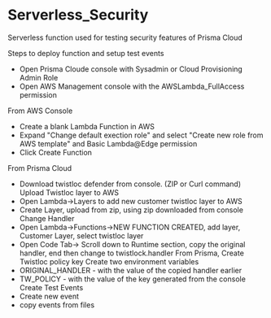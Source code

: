 # Serverless_Security
Serverless function used for testing security features of Prisma Cloud

Steps to deploy function and setup test events
- Open Prisma Cloude console with Sysadmin or Cloud Provisioning Admin Role
- Open AWS Management console with the AWSLambda_FullAccess permission

From AWS Console
- Create a blank Lambda Function in AWS
- Expand "Change default exection role" and select "Create new role from AWS template" and Basic Lambda@Edge permission
- Click Create Function

From Prisma Cloud
- Download twistloc defender from console.  (ZIP or Curl command)
Upload Twistloc layer to AWS
- Open Lambda->Layers to add new customer twistloc layer to AWS
- Create Layer, upload from zip, using zip downloaded from console
Change Handler
- Open Lambda->Functions->NEW FUNCTION CREATED, add layer, Customer Layer, select twistloc layer
- Open Code Tab-> Scroll down to Runtime section, copy the original handler, end then change to twistlock.handler
From Prisma, Create Twistloc policy key
Create two environment variables
-   ORIGINAL_HANDLER - with the value of the copied handler earlier
-   TW_POLICY - with the value of the key generated from the console
Create Test Events
- Create new event
- copy events from files
